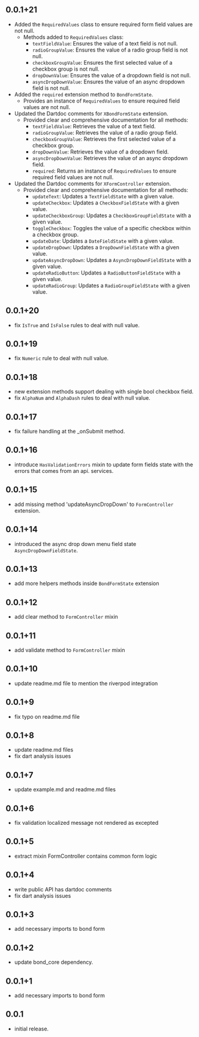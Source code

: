 ## 0.0.1+21
* Added the `RequiredValues` class to ensure required form field values are not null.
  - Methods added to `RequiredValues` class:
    - `textFieldValue`: Ensures the value of a text field is not null.
    - `radioGroupValue`: Ensures the value of a radio group field is not null.
    - `checkboxGroupValue`: Ensures the first selected value of a checkbox group is not null.
    - `dropDownValue`: Ensures the value of a dropdown field is not null.
    - `asyncDropDownValue`: Ensures the value of an async dropdown field is not null.
* Added the `required` extension method to `BondFormState`.
  - Provides an instance of `RequiredValues` to ensure required field values are not null.
* Updated the Dartdoc comments for `XBondFormState` extension.
  - Provided clear and comprehensive documentation for all methods:
    - `textFieldValue`: Retrieves the value of a text field.
    - `radioGroupValue`: Retrieves the value of a radio group field.
    - `checkboxGroupValue`: Retrieves the first selected value of a checkbox group.
    - `dropDownValue`: Retrieves the value of a dropdown field.
    - `asyncDropDownValue`: Retrieves the value of an async dropdown field.
    - `required`: Returns an instance of `RequiredValues` to ensure required field values are not null.
* Updated the Dartdoc comments for `XFormController` extension.
  - Provided clear and comprehensive documentation for all methods:
    - `updateText`: Updates a `TextFieldState` with a given value.
    - `updateCheckbox`: Updates a `CheckboxFieldState` with a given value.
    - `updateCheckboxGroup`: Updates a `CheckboxGroupFieldState` with a given value.
    - `toggleCheckbox`: Toggles the value of a specific checkbox within a checkbox group.
    - `updateDate`: Updates a `DateFieldState` with a given value.
    - `updateDropDown`: Updates a `DropDownFieldState` with a given value.
    - `updateAsyncDropDown`: Updates a `AsyncDropDownFieldState` with a given value.
    - `updateRadioButton`: Updates a `RadioButtonFieldState` with a given value.
    - `updateRadioGroup`: Updates a `RadioGroupFieldState` with a given value.

## 0.0.1+20
* fix `IsTrue` and `IsFalse` rules to deal with null value.

## 0.0.1+19

* fix `Numeric` rule to deal with null value.

## 0.0.1+18

* new extension methods support dealing with single bool checkbox field.
* fix `AlphaNum` and `AlphaDash` rules to deal with null value.

## 0.0.1+17

* fix failure handling at the _onSubmit method.

## 0.0.1+16

* introduce `HasValidationErrors` mixin to update form fields state with the errors that comes from
  an api. services.

## 0.0.1+15

* add missing method 'updateAsyncDropDown' to `FormController` extension.

## 0.0.1+14

* introduced the async drop down menu field state `AsyncDropDownFieldState`.

## 0.0.1+13

* add more helpers methods inside `BondFormState` extension

## 0.0.1+12

* add clear method to `FormController` mixin

## 0.0.1+11

* add validate method to `FormController` mixin

## 0.0.1+10

* update readme.md file to mention the riverpod integration

## 0.0.1+9

* fix typo on readme.md file

## 0.0.1+8

* update readme.md files
* fix dart analysis issues

## 0.0.1+7

* update example.md and readme.md files

## 0.0.1+6

* fix validation localized message not rendered as excepted

## 0.0.1+5

* extract mixin FormController contains common form logic

## 0.0.1+4

* write public API has dartdoc comments
* fix dart analysis issues

## 0.0.1+3

* add necessary imports to bond form

## 0.0.1+2

* update bond_core dependency.

## 0.0.1+1

* add necessary imports to bond form

## 0.0.1

* initial release.